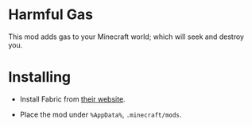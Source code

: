 # Harmful Gas

This mod adds gas to your Minecraft world; which will seek and destroy you.

# Installing

- Install Fabric from [their website](http://fabricmc.net/).

- Place the mod under `%AppData%`, `.minecraft/mods`.
